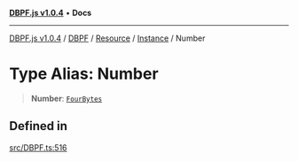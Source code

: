 [**DBPF.js v1.0.4**](../../../../../../README.md) • **Docs**

***

[DBPF.js v1.0.4](../../../../../../README.md) / [DBPF](../../../../../README.md) / [Resource](../../../README.md) / [Instance](../README.md) / Number

# Type Alias: Number

> **Number**: [`FourBytes`](../../../../../../BufferStore/type-aliases/FourBytes.md)

## Defined in

[src/DBPF.ts:516](https://github.com/anonhostpi/DBPF.js/blob/96bf3262c3e4b9863c3bc71ebc15b70d5c50d6d9/src/DBPF.ts#L516)
